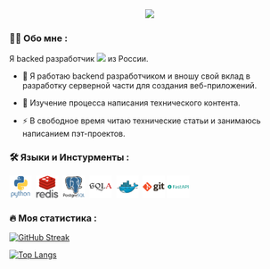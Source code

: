 <div id="header" align="center">
  <img src="https://i.giphy.com/media/v1.Y2lkPTc5MGI3NjExbG04MXF6YzA0MHZ6aWJrcDd4ODBwM2JwdzlqazFocjY1M2E5Nzk3ayZlcD12MV9pbnRlcm5hbF9naWZfYnlfaWQmY3Q9dg/tRn5tutqd8UxLbbZ6f/giphy.gif" width="300"/>
</div>

### :woman_technologist: Обо мне :
Я backed разработчик <img src="https://media.giphy.com/media/WUlplcMpOCEmTGBtBW/giphy.gif" width="30"> из России.
- :telescope: Я работаю backend разработчиком и вношу свой вклад в разработку серверной части для создания веб-приложений.

- :seedling: Изучение процесса написания технического контента.

- :zap: В свободное время читаю технические статьи и занимаюсь написанием пэт-проектов.

### :hammer_and_wrench: Языки и Инстурменты :
<div>
  <img src="https://github.com/devicons/devicon/blob/master/icons/python/python-original-wordmark.svg" title="Python" alt="Python" width="40" height="40"/>&nbsp;
  <img src="https://github.com/devicons/devicon/blob/master/icons/redis/redis-original-wordmark.svg" title="Redis" alt="Redis" width="40" height="40"/>&nbsp;
  <img src="https://github.com/devicons/devicon/blob/master/icons/postgresql/postgresql-original-wordmark.svg" title="Postgresql" alt="Postgresql" width="40" height="40"/>&nbsp;
  <img src="https://github.com/devicons/devicon/blob/master/icons/sqlalchemy/sqlalchemy-original.svg" title="Sqlalchemy" alt="Sqlalchemy" width="40" height="40"/>&nbsp;
  <img src="https://github.com/devicons/devicon/blob/master/icons/docker/docker-original.svg" title="Docker" alt="Docker" width="40" height="40"/>&nbsp;
  <img src="https://github.com/devicons/devicon/blob/master/icons/git/git-original-wordmark.svg" title="Git" **alt="Git" width="40" height="40"/>
  <img src="https://github.com/devicons/devicon/blob/master/icons/fastapi/fastapi-original-wordmark.svg" title="FastAPI" **alt="FastAPI" width="40" height="40"/>
</div>

### :fire: Mоя статистика :
[![GitHub Streak](https://github-readme-streak-stats.herokuapp.com?user=i3boodgamer&theme=radical&hide_border=true)](https://git.io/streak-stats)

[![Top Langs](https://github-readme-stats.vercel.app/api/top-langs/?username=i3boodgamer&layout=compact&theme=vision-friendly-dark)](https://github.com/anuraghazra/github-readme-stats)

